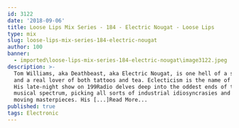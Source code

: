 ```yaml
---
id: 3122
date: '2018-09-06'
title: Loose Lips Mix Series - 184 - Electric Nougat - Loose Lips
type: mix
slug: loose-lips-mix-series-184-electric-nougat
author: 100
banner:
  - imported\loose-lips-mix-series-184-electric-nougat\image3122.jpeg
description: >-
  Tom Williams, aka Deathbeast, aka Electric Nougat, is one hell of a selector,
  and a real lover of both tattoos and tea. Eclecticism is the name of the game.
  His late-night show on 199Radio delves deep into the oddest ends of the
  musical spectrum, picking all sorts of industrial idiosyncrasies and truly
  moving masterpieces. His [...]Read More...
published: true
tags: Electronic
---
```

